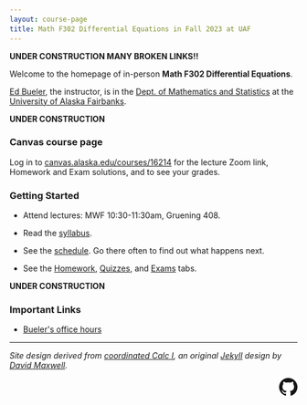 ```yaml
---
layout: course-page
title: Math F302 Differential Equations in Fall 2023 at UAF
---
```


**UNDER CONSTRUCTION MANY BROKEN LINKS!!**

Welcome to the homepage of in-person **Math F302 Differential Equations**.

[Ed Bueler](http://bueler.github.io/), the instructor, is in the [Dept. of Mathematics and Statistics](http://www.uaf.edu/dms/) at the [University of Alaska Fairbanks](http://www.uaf.edu/).

**UNDER CONSTRUCTION**

### Canvas course page

Log in to [canvas.alaska.edu/courses/16214](https://canvas.alaska.edu/courses/16214) for the lecture Zoom link, Homework and Exam solutions, and to see your grades.

### Getting Started

* Attend lectures: MWF 10:30-11:30am, Gruening 408.

* Read the [syllabus](syllabus.pdf).

* See the [schedule](schedule.pdf).  Go there often to find out what happens next.

* See the [Homework](homework.html), [Quizzes](quizzes.html), and [Exams](exams.html) tabs.

**UNDER CONSTRUCTION**

### Important Links

* [Bueler's office hours](http://bueler.github.io/OffHrs.htm)

---
_Site design derived from [coordinated Calc I](https://uaf-math251.github.io/), an original [Jekyll](https://jekyllrb.com/) design by [David Maxwell](https://damaxwell.github.io/)._

[<img src="GitHub-Mark-32px.png" align="right">](https://github.com/bueler/math302 "This page is a github repo.")
